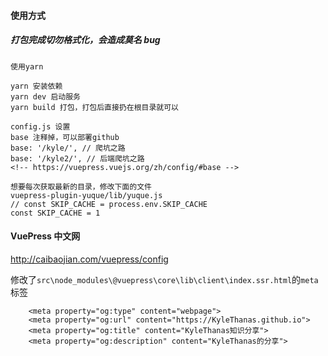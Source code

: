 #### 使用方式

##### 打包完成切勿格式化，会造成莫名 bug

```
使用yarn

yarn 安装依赖
yarn dev 启动服务
yarn build 打包，打包后直接扔在根目录就可以

config.js 设置
base 注释掉，可以部署github
base: '/kyle/', // 爬坑之路
base: '/kyle2/', // 后端爬坑之路
<!-- https://vuepress.vuejs.org/zh/config/#base -->

想要每次获取最新的目录，修改下面的文件
vuepress-plugin-yuque/lib/yuque.js
// const SKIP_CACHE = process.env.SKIP_CACHE
const SKIP_CACHE = 1
```

#### VuePress 中文网

http://caibaojian.com/vuepress/config

修改了`src\node_modules\@vuepress\core\lib\client\index.ssr.html`的`meta`标签

```
    <meta property="og:type" content="webpage">
    <meta property="og:url" content="https://KyleThanas.github.io">
    <meta property="og:title" content="KyleThanas知识分享">
    <meta property="og:description" content="KyleThanas的分享">
```

<!-- ## yarn 安装包、升级包命令

```
npm install -g yarn
yarn install

yarn upgrade
yarn upgrade left-pad
yarn upgrade left-pad@^1.0.0
yarn upgrade left-pad grunt
yarn upgrade @angular
``` -->

